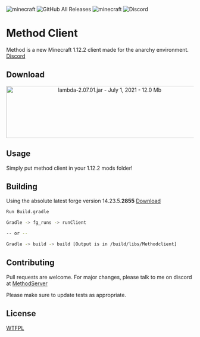 ![minecraft](https://img.shields.io/badge/Minecraft-1.12.2-blue.svg)
![GitHub All Releases](https://img.shields.io/github/downloads/danmaster2/MethodClient/total?color=purple)
![minecraft](https://img.shields.io/badge/Key--bind-Right--shift-brightgreen)
![Discord](https://img.shields.io/discord/786079199147720724?color=green&label=Discord&logo=discord&logoColor=white)

# Method Client

Method is a new Minecraft 1.12.2 client made for the anarchy environment.
[Discord](https://discord.gg/pJ5qDsSSvg)

## Download
<p align="center">
    <a href="https://github.com/danmaster2/MethodClient/releases/download/0.2.0/MethodClient-0.2.0.jar"><img alt="lambda-2.07.01.jar - July 1, 2021 - 12.0 Mb" src="https://github.com/Client-assets/Client-Assets/blob/main/Cosmos%20Download.png?raw=true" width="540" height="140"></a>
</p>

## Usage
Simply put method client in your 1.12.2 mods folder!

## Building

Using the absolute latest forge version 14.23.5.**2855** 
[Download](https://files.minecraftforge.net/net/minecraftforge/forge/index_1.12.2.html)

```bash
Run Build.gradle

Gradle -> fg_runs -> runClient 

-- or --

Gradle -> build -> build [Output is in /build/libs/Methodclient]

```

## Contributing
Pull requests are welcome. For major changes, please talk to me on discord at [MethodServer](https://discord.gg/pJ5qDsSSvg)

Please make sure to update tests as appropriate.

## License
[WTFPL](http://www.wtfpl.net/txt/copying/)
